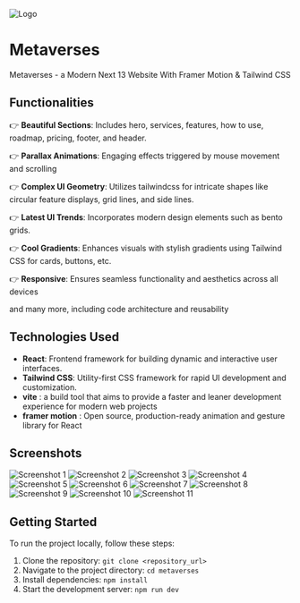  ![Logo](screenshots/11.jpg)

# Metaverses

Metaverses - a Modern Next 13 Website With Framer Motion & Tailwind CSS 

## Functionalities

👉 **Beautiful Sections**: Includes hero, services, features, how to use, roadmap, pricing, footer, and header.

👉 **Parallax Animations**: Engaging effects triggered by mouse movement and scrolling

👉 **Complex UI Geometry**: Utilizes tailwindcss for intricate shapes like circular feature displays, grid lines, and side lines.

👉 **Latest UI Trends**: Incorporates modern design elements such as bento grids.

👉 **Cool Gradients**: Enhances visuals with stylish gradients using Tailwind CSS for cards, buttons, etc.

👉 **Responsive**: Ensures seamless functionality and aesthetics across all devices

and many more, including code architecture and reusability

## Technologies Used

- **React**: Frontend framework for building dynamic and interactive user interfaces.
- **Tailwind CSS**: Utility-first CSS framework for rapid UI development and customization.
- **vite** : a build tool that aims to provide a faster and leaner development experience for modern web projects
- **framer motion** : Open source, production-ready animation and gesture library for React 
## Screenshots

![Screenshot 1](screenshots/1.jpg)
![Screenshot 2](screenshots/2.jpg)
![Screenshot 3](screenshots/3.jpg)
![Screenshot 4](screenshots/4.jpg)
![Screenshot 5](screenshots/5.jpg)
![Screenshot 6](screenshots/6.jpg)
![Screenshot 7](screenshots/7.jpg)
![Screenshot 8](screenshots/8.jpg)
![Screenshot 9](screenshots/9.jpg)
![Screenshot 10](screenshots/10.jpg)
![Screenshot 11](screenshots/11.jpg)

## Getting Started

To run the project locally, follow these steps:

1. Clone the repository: `git clone <repository_url>`
2. Navigate to the project directory: `cd metaverses`
3. Install dependencies: `npm install`
4. Start the development server: `npm run dev`
